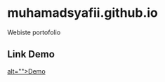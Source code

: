 # muhamadsyafii.github.io
Webiste portofolio

## Link Demo
<a href="http://syafii.pilkupildev.github.io" target="_blank"> alt="">Demo</a>
